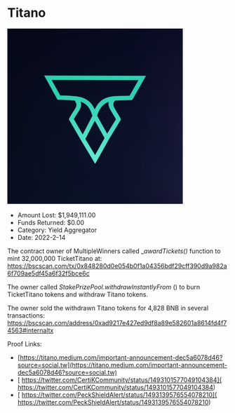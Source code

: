 # Titano
![Titano](/rektimages/Titano.png)
- Amount Lost: $1,949,111.00
- Funds Returned: $0.00
- Category: Yield Aggregator
- Date: 2022-2-14

The contract owner of MultipleWinners called __awardTickets()_ function to mint 32,000,000 TicketTitano at:  
https://bscscan.com/tx/0x848280d0e054b0f1a04356bdf29cff390d9a982a6f709ae5df45a6f32f5bce6c  
  
The owner called _StakePrizePool.withdrawInstantlyFrom_ () to burn TicketTitano tokens and withdraw Titano tokens.  
  
The owner sold the withdrawn Titano tokens for 4,828 BNB in several transactions:  
https://bscscan.com/address/0xad9217e427ed9df8a89e582601a8614fd4f74563#internaltx


Proof Links:
- [https://titano.medium.com/important-announcement-dec5a6078d46?source=social.tw](https://titano.medium.com/important-announcement-dec5a6078d46?source=social.tw)
- [ https://twitter.com/CertiKCommunity/status/1493101577049104384]( https://twitter.com/CertiKCommunity/status/1493101577049104384)
- [ https://twitter.com/PeckShieldAlert/status/1493139576554078210]( https://twitter.com/PeckShieldAlert/status/1493139576554078210)


